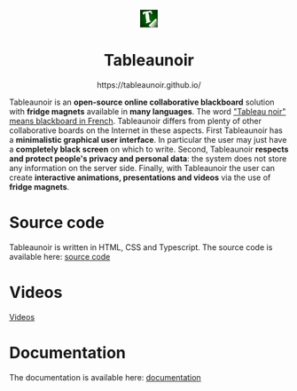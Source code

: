 <p align="center"><a href="https://github.com/tableaunoir/tableaunoir"><img src="https://raw.githubusercontent.com/tableaunoir/.github/07db642b0a9eb55a2f992a5759f212c9c9c8e4be/favicon.svg" alt="Tableaunoir logo" height="32"/></a></p>
<h1 align="center">Tableaunoir</h1>
<p align="center">
  https://tableaunoir.github.io/
</p>

Tableaunoir is an **open-source online collaborative blackboard** solution with **fridge magnets** available in **many languages**. The word ["Tableau noir" means blackboard in French](https://www.deepl.com/translator#fr/en/Tableau%20noir). Tableaunoir differs from plenty of other collaborative boards on the Internet in these aspects. First Tableaunoir has a **minimalistic graphical user interface**. In particular the user may just have a **completely black screen** on which to write. Second, Tableaunoir **respects and protect people's privacy and personal data**: the system does not store any information on the server side. Finally, with Tableaunoir the user can create **interactive animations, presentations and videos** via the use of <b>fridge magnets</b>.

# Source code

Tableaunoir is written in HTML, CSS and Typescript.
The source code is available here: [source code](https://github.com/tableaunoir/tableaunoir)

# Videos

[Videos](https://www.youtube.com/playlist?list=PLBkqiBmqkRUp_gDq-Lp754QhMoNpl9Bk7)

# Documentation

The documentation is available here: [documentation](https://tableaunoir.github.io/documentation/)
